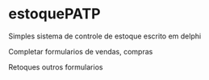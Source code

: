 # estoquePATP
Simples sistema de controle de estoque escrito em delphi

Completar formularios de vendas, compras

Retoques outros formularios
